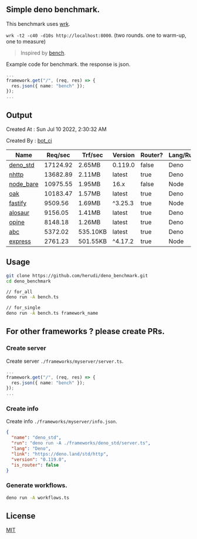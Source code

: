 ## Simple deno benchmark.
This benchmark uses [wrk](https://github.com/wg/wrk).

`wrk -t2 -c40 -d10s http://localhost:8000`. (two rounds. one to warm-up, one to measure)

> Inspired by [bench](https://github.com/denosaurs/bench).

Example code for benchmark. the response is json.
```ts
...
framework.get("/", (req, res) => {
  res.json({ name: "bench" });
});
...
```

## Output
Created At : Sun Jul 10 2022, 2:30:32 AM

Created By : [bot_ci](https://github.com/herudi/deno_benchmarks/commits?author=github-actions%5Bbot%5D)

|Name|Req/sec|Trf/sec|Version|Router?|Lang/Runtime|
|----|----|----|----|----|----|
|[deno_std](https://deno.land/std/http)|17124.92|2.65MB|0.119.0|false|Deno|
|[nhttp](https://github.com/nhttp/nhttp)|13682.89|2.11MB|latest|true|Deno|
|[node_bare](https://nodejs.org)|10975.55|1.95MB|16.x|false|Node|
|[oak](https://github.com/oakserver/oak)|10183.47|1.57MB|latest|true|Deno|
|[fastify](https://github.com/fastify/fastify)|9509.56|1.69MB|^3.25.3|true|Node|
|[alosaur](https://github.com/alosaur/alosaur)|9156.05|1.41MB|latest|true|Deno|
|[opine](https://github.com/cmorten/opine)|8148.18|1.26MB|latest|true|Deno|
|[abc](https://deno.land/x/abc)|5372.02|535.10KB|latest|true|Deno|
|[express](https://github.com/expressjs/express)|2761.23|501.55KB|^4.17.2|true|Node|


## Usage
```bash
git clone https://github.com/herudi/deno_benchmark.git
cd deno_benchmark

// for_all
deno run -A bench.ts

// for_single
deno run -A bench.ts framework_name
```
## For other frameworks ? please create PRs.
### Create server
Create server `./frameworks/myserver/server.ts`.
```ts
...
framework.get("/", (req, res) => {
  res.json({ name: "bench" });
});
...
```
### Create info
Create info `./frameworks/myserver/info.json`.
```json
{
  "name": "deno_std",
  "run": "deno run -A ./frameworks/deno_std/server.ts",
  "lang": "Deno",
  "link": "https://deno.land/std/http",
  "version": "0.119.0",
  "is_router": false
}
```
### Generate workflows.
```bash
deno run -A workflows.ts
```
## License

[MIT](LICENSE)

